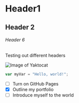 # Header1
## Header 2
###### Header 6
Testing out different headers

![Image of Yaktocat](https://octodex.github.com/images/yaktocat.png)


``` javascript
var myVar = "Hello, world!";
```
- [ ] Turn on GitHub Pages
- [X] Outline my portfolio
- [ ] Introduce myself to the world
